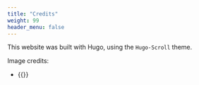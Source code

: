```yaml
---
title: "Credits"
weight: 99
header_menu: false
---
```

This website was built with Hugo, using the `Hugo-Scroll` theme.

Image credits:

- {{<extlink text="Book Icon created by oksmith - OpenClipArt" href="https://openclipart.org/detail/296237/open-book" icon="fa fa-external-link">}}

